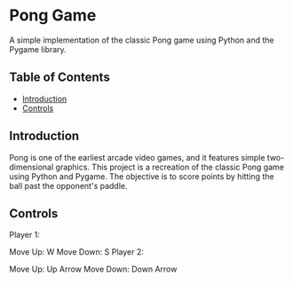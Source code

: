 # Pong Game

A simple implementation of the classic Pong game using Python and the Pygame library.

## Table of Contents

- [Introduction](#introduction)
- [Controls](#controls)

## Introduction

Pong is one of the earliest arcade video games, and it features simple two-dimensional graphics. This project is a recreation of the classic Pong game using Python and Pygame. The objective is to score points by hitting the ball past the opponent's paddle.

## Controls
Player 1:

Move Up: W
Move Down: S
Player 2:

Move Up: Up Arrow
Move Down: Down Arrow
